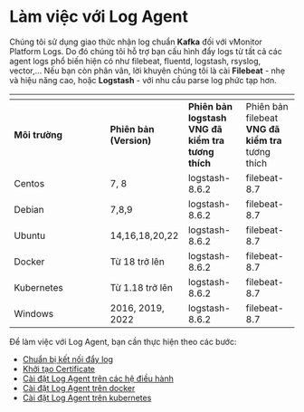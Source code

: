 # Làm việc với Log Agent

Chúng tôi sử dụng giao thức nhận log chuẩn **Kafka** đối với vMonitor Platform Logs. Do đó chúng tôi hỗ trợ bạn cấu hình đẩy logs từ tất cả các agent logs phổ biến hiện có như filebeat, fluentd, logstash, rsyslog, vector,… Nếu bạn còn phân vân, lời khuyên chúng tôi là cài **Filebeat** - nhẹ và hiệu năng cao, hoặc **Logstash** - với nhu cầu parse log phức tạp hơn.

<table data-header-hidden><thead><tr><th width="154"></th><th></th><th></th><th></th></tr></thead><tbody><tr><td><strong>Môi trường</strong></td><td><strong>Phiên bản (Version)</strong></td><td><strong>Phiên bản logstash VNG đã kiểm tra tương thích</strong></td><td>Phiên bản filebeat <strong>VNG đã kiểm tra</strong> tương thích</td></tr><tr><td>Centos </td><td>7, 8</td><td>logstash-8.6.2</td><td>filebeat-8.7</td></tr><tr><td>Debian </td><td>7,8,9</td><td>logstash-8.6.2</td><td>filebeat-8.7</td></tr><tr><td>Ubuntu </td><td>14,16,18,20,22</td><td>logstash-8.6.2</td><td>filebeat-8.7</td></tr><tr><td>Docker </td><td>Từ 18 trở lên</td><td>logstash-8.6.2</td><td>filebeat-8.7</td></tr><tr><td>Kubernetes</td><td>Từ 1.18 trở lên</td><td>logstash-8.6.2</td><td>filebeat-8.7</td></tr><tr><td>Windows </td><td>2016, 2019, 2022</td><td>logstash-8.6.2</td><td>filebeat-8.7</td></tr></tbody></table>

Để làm việc với Log Agent, bạn cần thực hiện theo các bước:

* [Chuẩn bị kết nối đẩy log](chuan-bi-ket-noi-day-log.md)
* [Khởi tạo Certificate](broken-reference)
* [Cài đặt Log Agent trên các hệ điều hành](cai-dat-log-agent-tren-cac-he-dieu-hanh/)
* [Cài đặt Log Agent trên docker](cai-dat-log-agent-tren-cac-he-dieu-hanh/)
* [Cài đặt Log Agent trên kubernetes](cai-dat-log-agent-tren-kubernetes.md)

```
```
